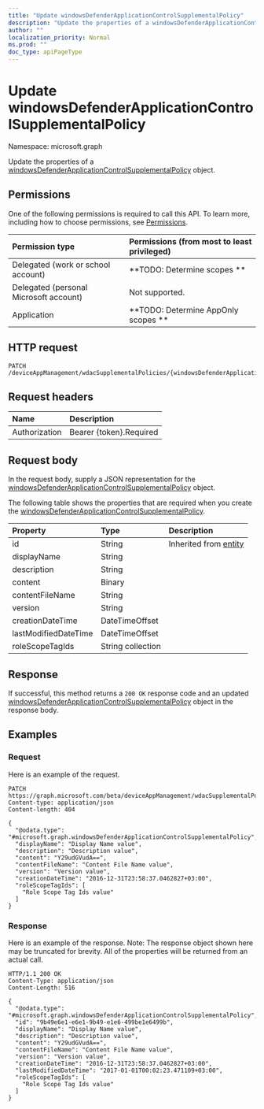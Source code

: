 ```yaml
---
title: "Update windowsDefenderApplicationControlSupplementalPolicy"
description: "Update the properties of a windowsDefenderApplicationControlSupplementalPolicy object."
author: ""
localization_priority: Normal
ms.prod: ""
doc_type: apiPageType
---
```


# Update windowsDefenderApplicationControlSupplementalPolicy

Namespace: microsoft.graph

Update the properties of a [windowsDefenderApplicationControlSupplementalPolicy](../resources/windowsdefenderapplicationcontrolsupplementalpolicy.md) object.

## Permissions
One of the following permissions is required to call this API. To learn more, including how to choose permissions, see [Permissions](/concepts/permissions-reference.md).

|Permission type|Permissions (from most to least privileged)|
|:---|:---|
|Delegated (work or school account)|**TODO: Determine scopes **|
|Delegated (personal Microsoft account)|Not supported.|
|Application|**TODO: Determine AppOnly scopes **|

## HTTP request
<!-- {
  "blockType": "ignored"
}
-->
``` http
PATCH /deviceAppManagement/wdacSupplementalPolicies/{windowsDefenderApplicationControlSupplementalPolicyId}
```

## Request headers
|Name|Description|
|:---|:---|
|Authorization|Bearer {token}.Required|

## Request body
In the request body, supply a JSON representation for the [windowsDefenderApplicationControlSupplementalPolicy](../resources/windowsdefenderapplicationcontrolsupplementalpolicy.md) object.

The following table shows the properties that are required when you create the [windowsDefenderApplicationControlSupplementalPolicy](../resources/windowsdefenderapplicationcontrolsupplementalpolicy.md).

|Property|Type|Description|
|:---|:---|:---|
|id|String| Inherited from [entity](../resources/entity.md)|
|displayName|String||
|description|String||
|content|Binary||
|contentFileName|String||
|version|String||
|creationDateTime|DateTimeOffset||
|lastModifiedDateTime|DateTimeOffset||
|roleScopeTagIds|String collection||



## Response
If successful, this method returns a `200 OK` response code and an updated [windowsDefenderApplicationControlSupplementalPolicy](../resources/windowsdefenderapplicationcontrolsupplementalpolicy.md) object in the response body.

## Examples

### Request
Here is an example of the request.
<!-- {
  "blockType": "request",
  "name": "update_windowsdefenderapplicationcontrolsupplementalpolicy"
}
-->
``` http
PATCH https://graph.microsoft.com/beta/deviceAppManagement/wdacSupplementalPolicies/{windowsDefenderApplicationControlSupplementalPolicyId}
Content-type: application/json
Content-length: 404

{
  "@odata.type": "#microsoft.graph.windowsDefenderApplicationControlSupplementalPolicy",
  "displayName": "Display Name value",
  "description": "Description value",
  "content": "Y29udGVudA==",
  "contentFileName": "Content File Name value",
  "version": "Version value",
  "creationDateTime": "2016-12-31T23:58:37.0462827+03:00",
  "roleScopeTagIds": [
    "Role Scope Tag Ids value"
  ]
}
```

### Response
Here is an example of the response. Note: The response object shown here may be truncated for brevity. All of the properties will be returned from an actual call.
<!-- {
  "blockType": "response",
  "truncated": true
}
-->
``` http
HTTP/1.1 200 OK
Content-Type: application/json
Content-Length: 516

{
  "@odata.type": "#microsoft.graph.windowsDefenderApplicationControlSupplementalPolicy",
  "id": "9b49e6e1-e6e1-9b49-e1e6-499be1e6499b",
  "displayName": "Display Name value",
  "description": "Description value",
  "content": "Y29udGVudA==",
  "contentFileName": "Content File Name value",
  "version": "Version value",
  "creationDateTime": "2016-12-31T23:58:37.0462827+03:00",
  "lastModifiedDateTime": "2017-01-01T00:02:23.471109+03:00",
  "roleScopeTagIds": [
    "Role Scope Tag Ids value"
  ]
}
```

